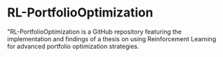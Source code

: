 # RL-PortfolioOptimization
"RL-PortfolioOptimization is a GitHub repository featuring the implementation and findings of a thesis on using Reinforcement Learning for advanced portfolio optimization strategies.

